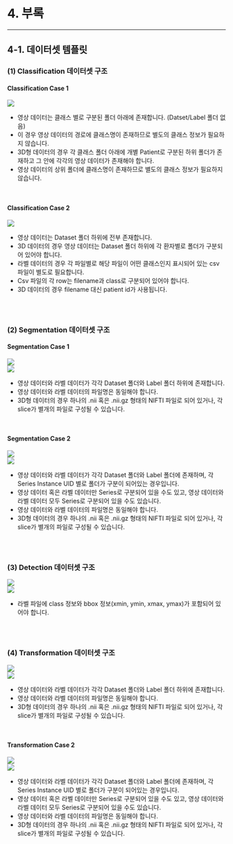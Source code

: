 # 4. 부록

***

## 4-1. 데이터셋 템플릿

### (1) Classification 데이터셋 구조

#### Classification Case 1

![](img/4-1/Classification-1.PNG)

- 영상 데이터는 클래스 별로 구분된 폴더 아래에 존재합니다. (Datset/Label 폴더 없음) 
- 이 경우 영상 데이터의 경로에 클래스명이 존재하므로 별도의 클래스 정보가 필요하지 않습니다.  
- 3D형 데이터의 경우 각 클래스 폴더 아래에 개별 Patient로 구분된 하위 폴더가 존재하고 그 안에 각각의 영상 데이터가 존재해야 합니다.  
- 영상 데이터의 상위 폴더에 클래스명이 존재하므로 별도의 클래스 정보가 필요하지 않습니다.

<br>

#### Classification Case 2

![](img/4-1/Classification-2.PNG)

- 영상 데이터는 Dataset 폴더 하위에 전부 존재합니다.  
- 3D 데이터의 경우 영상 데이터는 Dataset 폴더 하위에 각 환자별로 폴더가 구분되어 있어야 합니다.
- 라벨 데이터의 경우 각 파일별로 해당 파일이 어떤 클래스인지 표시되어 있는 csv 파일이 별도로 필요합니다.  
- Csv 파일의 각 row는 filename과 class로 구분되어 있어야 합니다.
- 3D 데이터의 경우 filename 대신 patient id가 사용됩니다.


<br><br>


### (2) Segmentation 데이터셋 구조

#### Segmentation Case 1

![](img/4-1/Segmentation_2D-1.PNG)  
![](img/4-1/Segmentation_3D-1.PNG)

- 영상 데이터와 라벨 데이터가 각각 Dataset 폴더와 Label 폴더 하위에 존재합니다.  
- 영상 데이터와 라벨 데이터의 파일명은 동일해야 합니다.  
- 3D형 데이터의 경우 하나의 .nii 혹은 .nii.gz 형태의 NIFTI 파일로 되어 있거나, 각 slice가 별개의 파일로 구성될 수 있습니다.

<br>

#### Segmentation Case 2

![](img/4-1/Segmentation_2D-2.PNG)  
![](img/4-1/Segmentation_3D-2.PNG)

- 영상 데이터와 라벨 데이터가 각각 Dataset 폴더와 Label 폴더에 존재하며, 각 Series Instance UID 별로 폴더가 구분이 되어있는 경우입니다. 
- 영상 데이터 혹은 라벨 데이터만 Series로 구분되어 있을 수도 있고, 영상 데이터와 라벨 데이터 모두 Series로 구분되어 있을 수도 있습니다. 
- 영상 데이터와 라벨 데이터의 파일명은 동일해야 합니다.
- 3D형 데이터의 경우 하나의 .nii 혹은 .nii.gz 형태의 NIFTI 파일로 되어 있거나, 각 slice가 별개의 파일로 구성될 수 있습니다.

<!--
<br>

#### Segmentation Case 3

![](img/4-1/Segmentation_2D-3.PNG)  
![](img/4-1/Segmentation_3D-3.PNG)

- 다수의 Label 파일이 존재하는 경우 Dataset 폴더와 Label 폴더 하위에 Patient 별로 폴더를 생성해 줍니다.
- Label 폴더 하위의 Patient 폴더에 복수의 라벨 데이터가 들어갑니다.
- 라벨 데이터의 파일명은 반드시 <span style="color:red">"클래스명-번호.확장자"</span>로 만들어 주세요.
- 3D형 데이터의 경우 하나의 .nii 혹은 .nii.gz 형태의 NIFTI 파일만 가능합니다.

-->


<br><br>


### (3) Detection 데이터셋 구조

![](img/4-1/Detection-2D.PNG)  
![](img/4-1/Detection-3D.PNG)

- 라벨 파일에 class 정보와 bbox 정보(xmin, ymin, xmax, ymax)가 포함되어 있어야 합니다.


<br><br>


### (4) Transformation 데이터셋 구조



![](img/4-1/Transformation_2D-1.PNG)  
![](img/4-1/Transformation_3D-1.PNG)

- 영상 데이터와 라벨 데이터가 각각 Dataset 폴더와 Label 폴더 하위에 존재합니다.  
- 영상 데이터와 라벨 데이터의 파일명은 동일해야 합니다.  
- 3D형 데이터의 경우 하나의 .nii 혹은 .nii.gz 형태의 NIFTI 파일로 되어 있거나, 각 slice가 별개의 파일로 구성될 수 있습니다.

<br>

#### Transformation Case 2

![](img/4-1/Transformation_2D-2.PNG)  
![](img/4-1/Transformation_3D-2.PNG)

- 영상 데이터와 라벨 데이터가 각각 Dataset 폴더와 Label 폴더에 존재하며, 각 Series Instance UID 별로 폴더가 구분이 되어있는 경우입니다. 
- 영상 데이터 혹은 라벨 데이터만 Series로 구분되어 있을 수도 있고, 영상 데이터와 라벨 데이터 모두 Series로 구분되어 있을 수도 있습니다. 
- 영상 데이터와 라벨 데이터의 파일명은 동일해야 합니다.
- 3D형 데이터의 경우 하나의 .nii 혹은 .nii.gz 형태의 NIFTI 파일로 되어 있거나, 각 slice가 별개의 파일로 구성될 수 있습니다.
